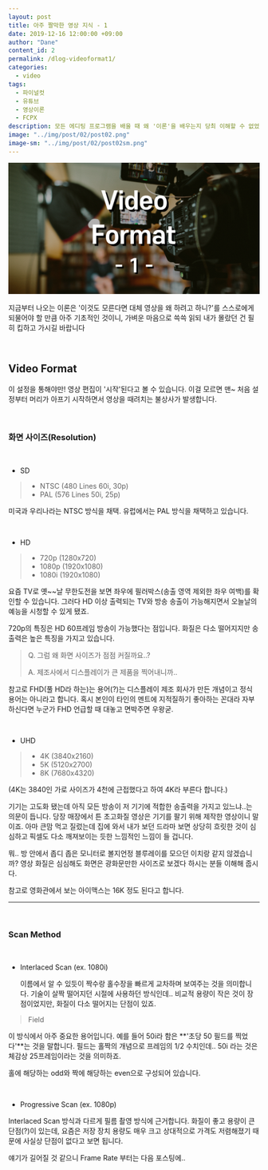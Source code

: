 ```yaml
---
layout: post
title: 아주 짤막한 영상 지식 - 1
date: 2019-12-16 12:00:00 +09:00
author: "Dane"
content_id: 2
permalink: /dlog-videoformat1/
categories:
  - video
tags:
  - 파이널컷
  - 유튜브
  - 영상이론
  - FCPX
description: 모든 에디팅 프로그램을 배울 때 왜 '이론'을 배우는지 당최 이해할 수 없었다. 하지만 최소한으로 알고는 있어야 '왜 이곳에 이 기능이 들어갔는가!'를 알게 해주는 도가니 탁샷용 이론은 정말 필수로 알아야 한다. 해서 썰푸는 방식으로 기초 of 기초 영상 이론을 읊어보겠다.
image: "../img/post/02/post02.png"
image-sm: "../img/post/02/post02sm.png"
---
```


![영상 썸네일](../img/post/02/post2.png)

  지금부터 나오는 이론은 '이것도 모른다면 대체 영상을 왜 하려고 하니?'를 스스로에게 되물어야 할 만큼 아주 기초적인 것이니, 가벼운 마음으로 쓱쓱 읽되 내가 몰랐던 건 필히 킵하고 가시길 바랍니다

<br>

## Video Format  

 이 설정을 통해야만! 영상 편집이 '시작'된다고 볼 수 있습니다. 이걸 모르면 맨~ 처음 설정부터 머리가 아프기 시작하면서 영상을 때려치는 불상사가 발생합니다.

<br>

### 화면 사이즈(Resolution)

<br>

- SD

> - NTSC (480 Lines 60i, 30p)
> - PAL (576 Lines 50i, 25p)

  미국과 우리나라는 NTSC 방식을 채택. 유럽에서는 PAL 방식을 채택하고 있습니다.

<br>

- HD

> - 720p (1280x720)
> - 1080p (1920x1080)
> - 1080i (1920x1080)

  요즘 TV로 옛~~날 무한도전을 보면 좌우에 필러박스(송출 영역 제외한 좌우 여백)를 확인할 수 있습니다. 그러다 HD 이상 출력되는 TV와 방송 송출이 가능해지면서 오늘날의 예능을 시청할 수 있게 됐죠.  

  720p의 특징은 HD 60프레임 방송이 가능했다는 점입니다. 화질은 다소 떨어지지만 송출력은 높은 특징을 가지고 있습니다.

> Q. 그럼 왜 화면 사이즈가 점점 커질까요..?
>
> A. 제조사에서 디스플레이가 큰 제품을 찍어내니까..

  참고로 FHD(풀 HD라 하는)는 용어(?)는 디스플레이 제조 회사가 만든 개념이고 정식 용어는 아니라고 합니다. 혹시 본인이 타인의 멘트에 지적질하기 좋아하는 꼰대라 자부하신다면 누군가 FHD 언급할 때 대놓고 면박주면 우왕굳.

<br>

- UHD

> - 4K (3840x2160)
> - 5K (5120x2700)
> - 8K (7680x4320)

(4K는 3840인 가로 사이즈가 4천에 근접했다고 하여 4K라 부른다 합니다.)

  기기는 고도화 됐는데 아직 모든 방송이 저 기기에 적합한 송출력을 가지고 있느냐..는 의문이 듭니다. 당장 매장에서 튼 초고화질 영상은 기기를 팔기 위해 제작한 영상이니 말이죠. 아마 큰맘 먹고 질렀는데 집에 와서 내가 보던 드라마 보면 상당히 흐릿한 것이 심심하고 픽셀도 다소 깨져보이는 듯한 느낌적인 느낌이 들 겁니다.

  뭐.. 방 안에서 좁디 좁은 모니터로 볼지언정 블루레이를 모으던 이치랑 같지 않겠습니까? 영상 화질은 심심해도 화면은 광화문만한 사이즈로 보겠다 하시는 분들 이해해 줍시다.

  참고로 영화관에서 보는 아이맥스는 16K 정도 된다고 합니다.

---

<br>

### Scan Method

<br>

- Interlaced Scan (ex. 1080i)

  이름에서 알 수 있듯이 짝수랑 홀수장을 빠르게 교차하며 보여주는 것을 의미합니다. 기술이 살짝 떨어지던 시절에 사용하던 방식인데.. 비교적 용량이 작은 것이 장점이었지만, 화질이 다소 떨어지는 단점이 있죠.

> Field

 이 방식에서 아주 중요한 용어입니다. 예를 들어 50i라 함은 **'초당 50 필드를 찍었다'**는 것을 말합니다. 필드는 홀짝의 개념으로 프레임의 1/2 수치인데.. 50i 라는 것은 체감상 25프레임이라는 것을 의미하죠.

  홀에 해당하는 odd와 짝에 해당하는 even으로 구성되어 있습니다.

<br>

- Progressive Scan (ex. 1080p)

 Interlaced Scan 방식과 다르게 필름 촬영 방식에 근거합니다. 화질이 좋고 용량이 큰 단점(?)이 있는데, 요즘은 저장 장치 용량도 매우 크고 상대적으로 가격도 저렴해졌기 때문에 사실상 단점이 없다고 보면 됩니다.

 얘기가 길어질 것 같으니 Frame Rate 부터는 다음 포스팅에..
